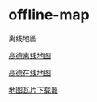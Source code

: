 # offline-map
离线地图

[高德离线地图](amap-outline.html)

[高德在线地图](amap-online.html)

[地图瓦片下载器](https://gitee.com/luvi/java_map_download)